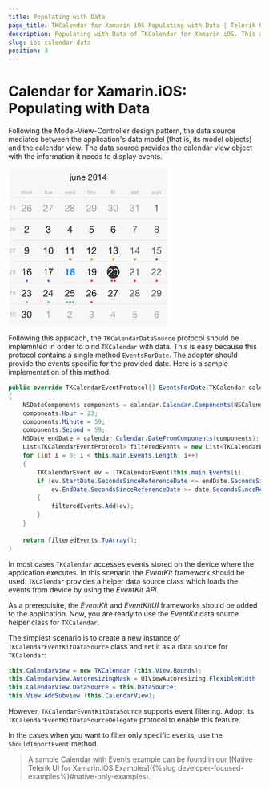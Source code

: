 ```yaml
---
title: Populating with Data
page_title: TKCalendar for Xamarin iOS Populating with Data | Telerik UI for Xamarin.iOS Documentation
description: Populating with Data of TKCalendar for Xamarin iOS. This article explains what are the step to populate a TKCalendar with data/events
slug: ios-calendar-data
position: 3
---
```


# Calendar for Xamarin.iOS: Populating with Data

Following the Model-View-Controller design pattern, the data source mediates between the application's data model (that is, its model objects) and the calendar view. The data source provides the calendar view object with the information it needs to display events.

 <img src="../images/calendar-populating-with-data001.png" />

Following this approach, the <code>TKCalendarDataSource</code> protocol should be implemnted in order to bind <code>TKCalendar</code> with data. This is easy because this protocol contains a single method <code>EventsForDate</code>. The adopter should provide the events specific for the provided date. Here is a sample implementation of this method:

```C#
public override TKCalendarEventProtocol[] EventsForDate(TKCalendar calendar, NSDate date)
{
    NSDateComponents components = calendar.Calendar.Components(NSCalendarUnit.Year | NSCalendarUnit.Month | NSCalendarUnit.Day, date);
    components.Hour = 23;
    components.Minute = 59;
    components.Second = 59;
    NSDate endDate = calendar.Calendar.DateFromComponents(components);
    List<TKCalendarEventProtocol> filteredEvents = new List<TKCalendarEventProtocol>();
    for (int i = 0; i < this.main.Events.Length; i++)
    {
        TKCalendarEvent ev = (TKCalendarEvent)this.main.Events[i];
        if (ev.StartDate.SecondsSinceReferenceDate <= endDate.SecondsSinceReferenceDate &&
            ev.EndDate.SecondsSinceReferenceDate >= date.SecondsSinceReferenceDate)
        {
            filteredEvents.Add(ev);
        }
    }

    return filteredEvents.ToArray();
}
```

In most cases <code>TKCalendar</code> accesses events stored on the device where the application executes. In this scenario the *EventKit* framework should be used. <code>TKCalendar</code> provides a helper data source class which loads the events from device by using the *EventKit API*.

As a prerequisite, the *EventKit* and *EventKitUI* frameworks should be added to the application. Now, you are ready to use the *EventKit* data source helper class for <code>TKCalendar</code>.

The simplest scenario is to create a new instance of <code>TKCalendarEventKitDataSource</code> class and set it as a data source for <code>TKCalendar</code>:

<snippet id='populating-with-data-kitdatasource'/>

<snippet id='populating-with-data-kitdatasource-swift'/>

```C#
this.CalendarView = new TKCalendar (this.View.Bounds);
this.CalendarView.AutoresizingMask = UIViewAutoresizing.FlexibleWidth | UIViewAutoresizing.FlexibleHeight;
this.CalendarView.DataSource = this.DataSource;
this.View.AddSubview (this.CalendarView);
```

However, <code>TKCalendarEventKitDataSource</code> supports event filtering. Adopt its <code>TKCalendarEventKitDataSourceDelegate</code> protocol to enable this feature.

In the cases when you want to filter only specific events, use the <code>ShouldImportEvent</code> method.

> A sample Calendar with Events example can be found in our [Native Telerik UI for Xamarin.iOS Examples]({%slug developer-focused-examples%}#native-only-examples).